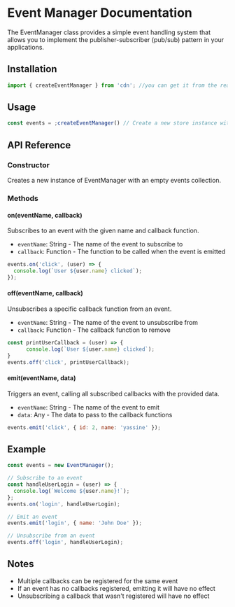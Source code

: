 
# Event Manager Documentation

The EventManager class provides a simple event handling system that allows you to implement the publisher-subscriber (pub/sub) pattern in your applications.

## Installation

```javascript
import { createEventManager } from 'cdn'; //you can get it from the readme file
```

## Usage

```javascript
const events = ;createEventManager() // Create a new store instance with initial state 
```

## API Reference

### Constructor

Creates a new instance of EventManager with an empty events collection.

### Methods

#### on(eventName, callback)
Subscribes to an event with the given name and callback function.

- `eventName`: String - The name of the event to subscribe to
- `callback`: Function - The function to be called when the event is emitted

```javascript
events.on('click', (user) => {
  console.log(`User ${user.name} clicked`);
});
```

#### off(eventName, callback)
Unsubscribes a specific callback function from an event.

- `eventName`: String - The name of the event to unsubscribe from
- `callback`: Function - The callback function to remove

```javascript
const printUserCallback = (user) => {
      console.log(`User ${user.name} clicked`);
}
events.off('click', printUserCallback);
```

#### emit(eventName, data)
Triggers an event, calling all subscribed callbacks with the provided data.

- `eventName`: String - The name of the event to emit
- `data`: Any - The data to pass to the callback functions

```javascript
events.emit('click', { id: 2, name: 'yassine' });
```

## Example

```javascript
const events = new EventManager();

// Subscribe to an event
const handleUserLogin = (user) => {
  console.log(`Welcome ${user.name}!`);
};
events.on('login', handleUserLogin);

// Emit an event
events.emit('login', { name: 'John Doe' });

// Unsubscribe from an event
events.off('login', handleUserLogin);
```

## Notes

- Multiple callbacks can be registered for the same event
- If an event has no callbacks registered, emitting it will have no effect
- Unsubscribing a callback that wasn't registered will have no effect
